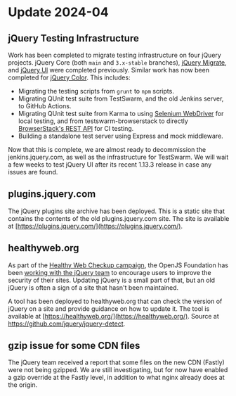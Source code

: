 # Update 2024-04

## jQuery Testing Infrastructure

Work has been completed to migrate testing infrastructure on four jQuery projects. jQuery Core (both `main` and `3.x-stable` branches), [jQuery Migrate](https://github.com/jquery/jquery-migrate/pull/503), and [jQuery UI](https://github.com/jquery/jquery-ui/pull/2221) were completed previously. Similar work has now been completed for [jQuery Color](https://github.com/jquery/jquery-color/pull/135). This includes:

- Migrating the testing scripts from `grunt` to `npm` scripts.
- Migrating QUnit test suite from TestSwarm, and the old Jenkins server, to GitHub Actions.
- Migrating QUnit test suite from Karma to using [Selenium WebDriver](https://www.selenium.dev/documentation/webdriver/) for local testing, and from testswarm-browserstack to directly [BrowserStack's REST API](https://github.com/browserstack/api) for CI testing.
- Building a standalone test server using Express and mock middleware.

Now that this is complete, we are almost ready to decommission the jenkins.jquery.com, as well as the infrastructure for TestSwarm. We will wait a few weeks to test jQuery UI after its recent 1.13.3 release in case any issues are found.

## plugins.jquery.com

The jQuery plugins site archive has been deployed. This is a static site that contains the contents of the old plugins.jquery.com site. The site is available at [https://plugins.jquery.com/](https://plugins.jquery.com/).

## healthyweb.org

As part of the [Healthy Web Checkup campaign](https://openjsf.org/blog/healthy-web-checkup), the OpenJS Foundation has been [working with the jQuery team](https://blog.jquery.com/2024/04/17/upgrading-jquery-working-towards-a-healthy-web/) to encourage users to improve the security of their sites. Updating jQuery is a small part of that, but an old jQuery is often a sign of a site that hasn't been maintained.

A tool has been deployed to healthyweb.org that can check the version of jQuery on a site and provide guidance on how to update it. The tool is available at [https://healthyweb.org/](https://healthyweb.org/). Source at <https://github.com/jquery/jquery-detect>.

## gzip issue for some CDN files

The jQuery team received a report that some files on the new CDN (Fastly) were not being gzipped. We are still investigating, but for now have enabled a gzip override at the Fastly level, in addition to what nginx already does at the origin.
